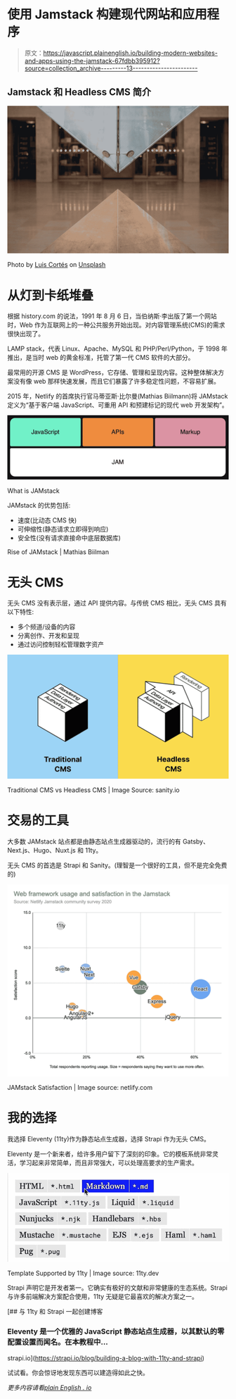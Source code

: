 # 使用 Jamstack 构建现代网站和应用程序

> 原文：<https://javascript.plainenglish.io/building-modern-websites-and-apps-using-the-jamstack-67fdbb395912?source=collection_archive---------13----------------------->

## Jamstack 和 Headless CMS 简介

![](img/35e6bedccb95724270c38ada9bc5c3b7.png)

Photo by [Luis Cortés](https://unsplash.com/@luiskcortes?utm_source=medium&utm_medium=referral) on [Unsplash](https://unsplash.com?utm_source=medium&utm_medium=referral)

# **从灯到卡纸堆叠**

根据 history.com 的说法，1991 年 8 月 6 日，当伯纳斯·李出版了第一个网站时，Web 作为互联网上的一种公共服务开始出现。对内容管理系统(CMS)的需求很快出现了。

LAMP stack，代表 Linux、Apache、MySQL 和 PHP/Perl/Python，于 1998 年推出，是当时 web 的黄金标准，托管了第一代 CMS 软件的大部分。

最常用的开源 CMS 是 WordPress，它存储、管理和呈现内容。这种整体解决方案没有像 web 那样快速发展，而且它们暴露了许多稳定性问题，不容易扩展。

2015 年，Netlify 的首席执行官马蒂亚斯·比尔曼(Mathias Biilmann)将 JAMstack 定义为“基于客户端 JavaScript、可重用 API 和预建标记的现代 web 开发架构”。

![](img/87b72b8158b2beccd6173a385df07184.png)

What is JAMstack

JAMstack 的优势包括:

*   速度(比动态 CMS 快)
*   可伸缩性(静态请求立即得到响应)
*   安全性(没有请求直接命中底层数据库)

Rise of JAMstack | Mathias Biilman

# **无头 CMS**

无头 CMS 没有表示层，通过 API 提供内容。与传统 CMS 相比，无头 CMS 具有以下特性:

*   多个频道/设备的内容
*   分离创作、开发和呈现
*   通过访问控制轻松管理数字资产

![](img/c19023fead461f95cfccff9d35d3cdec.png)

Traditional CMS vs Headless CMS | Image Source: sanity.io

# **交易的工具**

大多数 JAMstack 站点都是由静态站点生成器驱动的，流行的有 Gatsby、Next.js、Hugo、Nuxt.js 和 11ty。

无头 CMS 的首选是 Strapi 和 Sanity。(理智是一个很好的工具，但不是完全免费的)

![](img/d1deaa8dd444de9bc0c5f55f355b7499.png)

JAMstack Satisfaction | Image source: netlify.com

# 我的选择

我选择 Eleventy (11ty)作为静态站点生成器，选择 Strapi 作为无头 CMS。

Eleventy 是一个新来者，给许多用户留下了深刻的印象。它的模板系统非常灵活，学习起来非常简单，而且非常强大，可以处理高要求的生产需求。

![](img/2320dda14c415bf54a2591dfcfe453c9.png)

Template Supported by 11ty | Image source: 11ty.dev

Strapi 声明它是开发者第一。它确实有极好的文献和非常健康的生态系统。Strapi 与许多前端解决方案配合使用，11ty 无疑是它最喜欢的解决方案之一。

[](https://strapi.io/blog/building-a-blog-with-11ty-and-strapi) [## 与 11ty 和 Strapi 一起创建博客

### Eleventy 是一个优雅的 JavaScript 静态站点生成器，以其默认的零配置设置而闻名。在本教程中…

strapi.io](https://strapi.io/blog/building-a-blog-with-11ty-and-strapi) 

试试看。你会惊讶地发现东西可以建造得如此之快。

*更多内容请看*[*plain English . io*](http://plainenglish.io/)